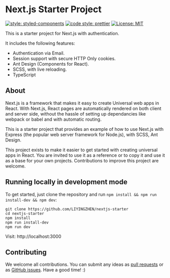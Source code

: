 # Next.js Starter Project

[![style: styled-components](https://img.shields.io/badge/style-%F0%9F%92%85%20styled--components-orange.svg?colorB=daa357&colorA=db748e)](https://github.com/styled-components/styled-components)
[![code style: prettier](https://img.shields.io/badge/code_style-prettier-ff69b4.svg?style=flat-square)](https://github.com/prettier/prettier)
[![License: MIT](https://img.shields.io/badge/License-MIT-yellow.svg)](https://opensource.org/licenses/MIT)

This is a starter project for Next.js with authentication.

It includes the following features:

- Authentication via Email.
- Session support with secure HTTP Only cookies.
- Ant Design (Components for React).
- SCSS, with live reloading.
- TypeScript

## About

Next.js is a framework that makes it easy to create Universal web apps in React. With Next.js, React pages are automatically rendered on both client and server side, without the hassle of setting up dependancies like webpack or babel and with automatic routing.

This is a starter project that provides an example of how to use Next.js with Express (the popular web server framework for Node.js), with SCSS, Ant Design.

This project exists to make it easier to get started with creating universal apps in React. You are invited to use it as a reference or to copy it and use it as a base for your own projects. Contributions to improve this project are welcome.

## Running locally in development mode

To get started, just clone the repository and run `npm install && npm run install-dev && npm dev`:

```
git clone https://github.com/LIYINGZHEN/nextjs-starter
cd nextjs-starter
npm install
npm run install-dev
npm run dev
```

Visit: http://localhost:3000

## Contributing

We welcome all contributions. You can submit any ideas as [pull requests](https://github.com/LIYINGZHEN/nextjs-starter/pulls) or as [GitHub issues](https://github.com/LIYINGZHEN/nextjs-starter/issues). Have a good time! :)
